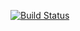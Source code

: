 [![Build Status](https://travis-ci.org/andrewnitu/pngrep.svg?branch=master)](https://travis-ci.org/andrewnitu/pngrep)
